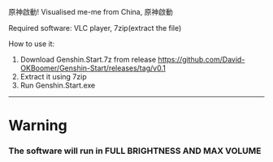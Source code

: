<h0>原神啟動!</h0>
Visualised me-me from China, 原神啟動

Required software: VLC player, 7zip(extract the file)

How to use it:

1. Download Genshin.Start.7z from release https://github.com/David-OKBoomer/Genshin-Start/releases/tag/v0.1
2. Extract it using 7zip
3. Run Genshin.Start.exe

---------------------------------------------------------------------------------------------------------------
<h1>Warning</h1>
<h3><b>The software will run in FULL BRIGHTNESS AND MAX VOLUME</b></h3>
